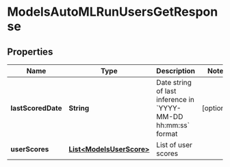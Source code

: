 

# ModelsAutoMLRunUsersGetResponse


## Properties

| Name | Type | Description | Notes |
|------------ | ------------- | ------------- | -------------|
|**lastScoredDate** | **String** | Date string of last inference in &#x60;YYYY-MM-DD hh:mm:ss&#x60; format |  [optional] |
|**userScores** | [**List&lt;ModelsUserScore&gt;**](ModelsUserScore.md) | List of user scores |  |



